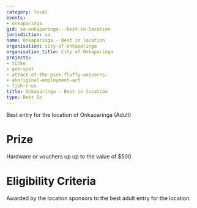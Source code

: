 ```yaml
---
category: local
events:
- onkaparinga
gid: sa-onkaparinga---best-in-location
jurisdiction: sa
name: Onkaparinga - Best in location
organisation: city-of-onkaparinga
organisation_title: City of Onkaparinga
projects:
- tchke
- geo-spot
- attack-of-the-pink-fluffy-unicorns.
- aboriginal-employment-art
- fish-r-us
title: Onkaparinga - Best in location
type: Best In
---
```


Best entry for the location of Onkaparinga (Adult)

# Prize
Hardware or vouchers up up to the value of $500

# Eligibility Criteria
Awarded by the location sponsors to the best adult entry for the location.